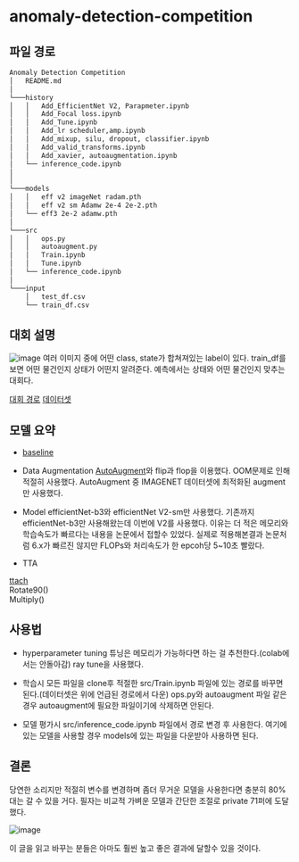 # anomaly-detection-competition

## 파일 경로
```bash
Anomaly Detection Competition
│   README.md
│
└───history
│   │   Add_EfficientNet V2, Parapmeter.ipynb
│   │   Add_Focal loss.ipynb
│   │	Add_Tune.ipynb
│   │	Add_lr scheduler,amp.ipynb
│   │	Add_mixup, silu, dropout, classifier.ipynb
│   │	Add_valid_transforms.ipynb
│   │	Add_xavier, autoaugmentation.ipynb
│   └──	inference_code.ipynb
│  
│
└───models
│   │	eff v2 imageNet radam.pth
│   │	eff v2 sm Adamw 2e-4 2e-2.pth
│   └──	eff3 2e-2 adamw.pth
│
└───src
│   │	ops.py
│   │	autoaugment.py
│   │	Train.ipynb
│   │	Tune.ipynb
│   └──	inference_code.ipynb
│
└───input
    │	test_df.csv
    └──	train_df.csv
```

## 대회 설명
![image](https://user-images.githubusercontent.com/80466735/179725122-58619f8d-3f6d-4045-bb1a-32ce20a87420.png) 
여러 이미지 중에 어떤 class, state가 합쳐져있는 label이 있다. train_df를 보면 어떤 물건인지 상태가 어떤지 알려준다. 예측에서는 상태와 어떤 물건인지 맞추는 대회다. 

[대회 경로](https://dacon.io/competitions/official/235894/overview/description)
[데이터셋](https://dacon.io/competitions/official/235894/data)

## 모델 요약
- [baseline](https://dacon.io/competitions/official/235805/codeshare/3620?page=1&dtype=recent)

- Data Augmentation
    [AutoAugment](https://github.com/DeepVoltaire/AutoAugment)와 flip과 flop을 이용했다. OOM문제로 인해 적절히 사용했다. AutoAugment 중 IMAGENET 데이터셋에 최적화된 augment만 사용했다.
- Model
efficientNet-b3와 efficientNet V2-sm만 사용했다. 기존까지 efficientNet-b3만 사용해왔는데 이번에 V2를 사용했다. 이유는 더 적은 메모리와 학습속도가 빠르다는 내용을 논문에서 접할수 있었다. 실제로 적용해본결과 논문처럼 6.x가 빠르진 않지만 FLOPs와 처리속도가 한 epcoh당 5~10초 빨랐다.

- TTA

[ttach](https://github.com/qubvel/ttach) <br>
Rotate90()<br>
Multiply()

## 사용법
- hyperparameter tuning
튜닝은 메모리가 가능하다면 하는 걸 추천한다.(colab에서는 안돌아감) ray tune을 사용했다.
- 학습시
모든 파일을 clone후 적절한 src/Train.ipynb 파일에 있는 경로를 바꾸면 된다.(데이터셋은 위에 언급된 경로에서 다운)
ops.py와 autoaugment 파일 같은 경우  autoaugment에 필요한 파일이기에 삭제하면 안된다.

- 모델 평가시
src/inference_code.ipynb 파일에서 경로 변경 후 사용한다. 여기에 있는 모델을 사용할 경우 models에 있는 파일을 다운받아 사용하면 된다. 


## 결론
당연한 소리지만 적절히 변수를 변경하며 좀더 무거운 모델을 사용한다면 충분히 80%대는 갈 수 있을 거다. 필자는 비교적 가벼운 모델과 간단한 조절로 private 71퍼에 도달했다.

![image](https://user-images.githubusercontent.com/80466735/179728982-76551f0a-e4ef-4b4e-8547-02ebdacb99b7.png)

이 글을 읽고 바꾸는 분들은 아마도 훨씬 높고 좋은 결과에 달할수 있을 것이다.


